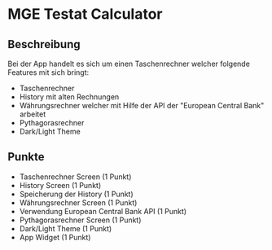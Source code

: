 # MGE Testat Calculator

## Beschreibung

Bei der App handelt es sich um einen Taschenrechner welcher folgende Features mit sich bringt:

- Taschenrechner 
- History mit alten Rechnungen
- Währungsrechner welcher mit Hilfe der API der "European Central Bank" arbeitet
- Pythagorasrechner
- Dark/Light Theme

## Punkte

- Taschenrechner Screen (1 Punkt)
- History Screen (1 Punkt)
- Speicherung der History (1 Punkt)
- Währungsrechner Screen (1 Punkt)
- Verwendung European Central Bank API (1 Punkt)
- Pythagorasrechner Screen (1 Punkt)
- Dark/Light Theme (1 Punkt)
- App Widget (1 Punkt)
